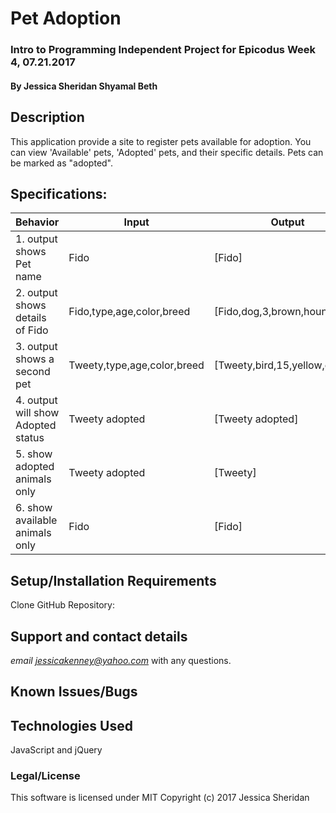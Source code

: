 # Pet Adoption
### Intro to Programming Independent Project for Epicodus Week 4, 07.21.2017

#### By Jessica Sheridan Shyamal Beth

## Description

This application provide a site to register pets available for adoption. You
can view 'Available' pets, 'Adopted' pets, and their specific details. Pets can
be marked as "adopted".


## Specifications:

| Behavior      | Input | Output |
| ------------- | ------------- | ------------- |
|1. output shows Pet name | Fido | [Fido] |
|2. output shows details of Fido| Fido,type,age,color,breed |[Fido,dog,3,brown,hound,] |
|3. output shows a second pet  | Tweety,type,age,color,breed | [Tweety,bird,15,yellow,canary] |
|4. output will show Adopted status | Tweety adopted | [Tweety adopted] |
|5. show adopted animals only | Tweety adopted  |[Tweety] |
|6. show available animals only| Fido | [Fido] |

## Setup/Installation Requirements
Clone GitHub Repository:

## Support and contact details
*email jessicakenney@yahoo.com* with any questions.

## Known Issues/Bugs

## Technologies Used
JavaScript and jQuery

### Legal/License
This software is licensed under MIT
Copyright (c) 2017 Jessica Sheridan
